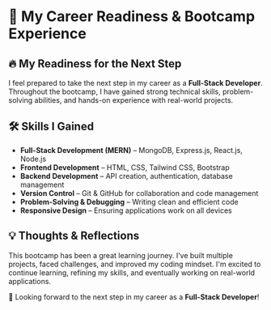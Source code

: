 # 🚀 My Career Readiness & Bootcamp Experience  

## 🔥 My Readiness for the Next Step  
I feel prepared to take the next step in my career as a **Full-Stack Developer**. Throughout the bootcamp, I have gained strong technical skills, problem-solving abilities, and hands-on experience with real-world projects.  

## 🛠️ Skills I Gained  
- **Full-Stack Development (MERN)** – MongoDB, Express.js, React.js, Node.js  
- **Frontend Development** – HTML, CSS, Tailwind CSS, Bootstrap  
- **Backend Development** – API creation, authentication, database management  
- **Version Control** – Git & GitHub for collaboration and code management  
- **Problem-Solving & Debugging** – Writing clean and efficient code  
- **Responsive Design** – Ensuring applications work on all devices  

## 💡 Thoughts & Reflections  
This bootcamp has been a great learning journey. I’ve built multiple projects, faced challenges, and improved my coding mindset. I'm excited to continue learning, refining my skills, and eventually working on real-world applications.  

🚀 Looking forward to the next step in my career as a **Full-Stack Developer**!  
